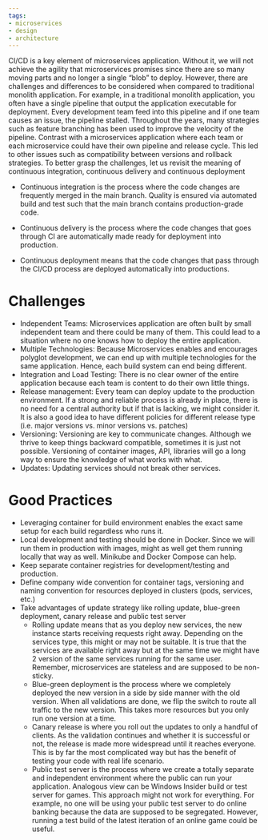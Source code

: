 ```yaml
---
tags:
- microservices
- design
- architecture
---
```


CI/CD is a key element of microservices application. Without it, we will not achieve the agility that microservices promises since there are so many moving parts and no longer a single “blob” to deploy. However, there are challenges and differences to be considered when compared to traditional monolith application. For example, in a traditional monolith application, you often have a single pipeline that output the application executable for deployment. Every development team feed into this pipeline and if one team causes an issue, the pipeline stalled. Throughout the years, many strategies such as feature branching has been used to improve the velocity of the pipeline. Contrast with a microservices application where each team or each microservice could have their own pipeline and release cycle. This led to other issues such as compatibility between versions and rollback strategies. To better grasp the challenges, let us revisit the meaning of continuous integration, continuous delivery and continuous deployment

- Continuous integration is the process where the code changes are frequently merged in the main branch. Quality is ensured via automated build and test such that the main branch contains production-grade code.

- Continuous delivery is the process where the code changes that goes through CI are automatically made ready for deployment into production.

- Continuous deployment means that the code changes that pass through the CI/CD process are deployed automatically into productions.

# Challenges

- Independent Teams: Microservices application are often built by small independent team and there could be many of them. This could lead to a situation where no one knows how to deploy the entire application.
- Multiple Technologies: Because Microservices enables and encourages polyglot development, we can end up with multiple technologies for the same application. Hence, each build system can end being different.
- Integration and Load Testing: There is no clear owner of the entire application because each team is content to do their own little things.
- Release management: Every team can deploy update to the production environment. If a strong and reliable process is already in place, there is no need for a central authority but if that is lacking, we might consider it. It is also a good idea to have different policies for different release type (i.e. major versions vs. minor versions vs. patches)
- Versioning: Versioning are key to communicate changes. Although we thrive to keep things backward compatible, sometimes it is just not possible. Versioning of container images, API, libraries will go a long way to ensure the knowledge of what works with what.
- Updates: Updating services should not break other services.

# Good Practices

- Leveraging container for build environment enables the exact same setup for each build regardless who runs it.
- Local development and testing should be done in Docker. Since we will run them in production with images, might as well get them running locally that way as well. Minikube and Docker Compose can help.
- Keep separate container registries for development/testing and production.
- Define company wide convention for container tags, versioning and naming convention for resources deployed in clusters (pods, services, etc.)
- Take advantages of update strategy like rolling update, blue-green deployment, canary release and public test server
    - Rolling update means that as you deploy new services, the new instance starts receiving requests right away. Depending on the services type, this might or may not be suitable. It is true that the services are available right away but at the same time we might have 2 version of the same services running for the same user. Remember, microservices are stateless and are supposed to be non-sticky.
    - Blue-green deployment is the process where we completely deployed the new version in a side by side manner with the old version. When all validations are done, we flip the switch to route all traffic to the new version. This takes more resources but you only run one version at a time.
    - Canary release is where you roll out the updates to only a handful of clients. As the validation continues and whether it is successful or not, the release is made more widespread until it reaches everyone. This is by far the most complicated way but has the benefit of testing your code with real life scenario.
    - Public test server is the process where we create a totally separate and independent environment where the public can run your application. Analogous view can be Windows Insider build or test server for games. This approach might not work for everything. For example, no one will be using your public test server to do online banking because the data are supposed to be segregated. However, running a test build of the latest iteration of an online game could be useful. 

